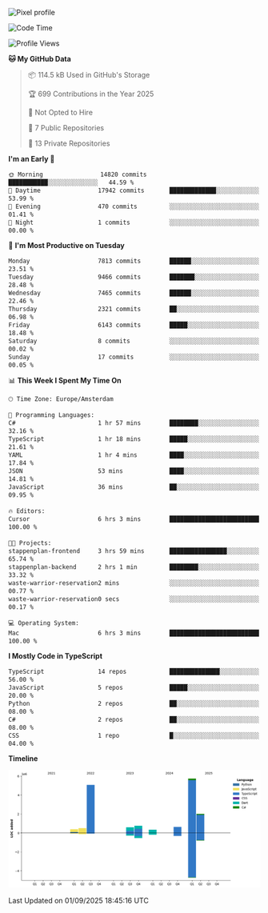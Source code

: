 ![Pixel profile](https://pixel-profile.vercel.app/api/github-stats?username=Atchferox&screen_effect=true&theme=rainbow
)


<!--START_SECTION:waka-->
![Code Time](http://img.shields.io/badge/Code%20Time-732%20hrs%2037%20mins-blue)

![Profile Views](http://img.shields.io/badge/Profile%20Views-0-blue)

**🐱 My GitHub Data** 

> 📦 114.5 kB Used in GitHub's Storage 
 > 
> 🏆 699 Contributions in the Year 2025
 > 
> 🚫 Not Opted to Hire
 > 
> 📜 7 Public Repositories 
 > 
> 🔑 13 Private Repositories 
 > 
**I'm an Early 🐤** 

```text
🌞 Morning                14820 commits       ███████████░░░░░░░░░░░░░░   44.59 % 
🌆 Daytime                17942 commits       █████████████░░░░░░░░░░░░   53.99 % 
🌃 Evening                470 commits         ░░░░░░░░░░░░░░░░░░░░░░░░░   01.41 % 
🌙 Night                  1 commits           ░░░░░░░░░░░░░░░░░░░░░░░░░   00.00 % 
```
📅 **I'm Most Productive on Tuesday** 

```text
Monday                   7813 commits        ██████░░░░░░░░░░░░░░░░░░░   23.51 % 
Tuesday                  9466 commits        ███████░░░░░░░░░░░░░░░░░░   28.48 % 
Wednesday                7465 commits        ██████░░░░░░░░░░░░░░░░░░░   22.46 % 
Thursday                 2321 commits        ██░░░░░░░░░░░░░░░░░░░░░░░   06.98 % 
Friday                   6143 commits        █████░░░░░░░░░░░░░░░░░░░░   18.48 % 
Saturday                 8 commits           ░░░░░░░░░░░░░░░░░░░░░░░░░   00.02 % 
Sunday                   17 commits          ░░░░░░░░░░░░░░░░░░░░░░░░░   00.05 % 
```


📊 **This Week I Spent My Time On** 

```text
🕑︎ Time Zone: Europe/Amsterdam

💬 Programming Languages: 
C#                       1 hr 57 mins        ████████░░░░░░░░░░░░░░░░░   32.16 % 
TypeScript               1 hr 18 mins        █████░░░░░░░░░░░░░░░░░░░░   21.61 % 
YAML                     1 hr 4 mins         ████░░░░░░░░░░░░░░░░░░░░░   17.84 % 
JSON                     53 mins             ████░░░░░░░░░░░░░░░░░░░░░   14.81 % 
JavaScript               36 mins             ██░░░░░░░░░░░░░░░░░░░░░░░   09.95 % 

🔥 Editors: 
Cursor                   6 hrs 3 mins        █████████████████████████   100.00 % 

🐱‍💻 Projects: 
stappenplan-frontend     3 hrs 59 mins       ████████████████░░░░░░░░░   65.74 % 
stappenplan-backend      2 hrs 1 min         ████████░░░░░░░░░░░░░░░░░   33.32 % 
waste-warrior-reservation2 mins              ░░░░░░░░░░░░░░░░░░░░░░░░░   00.77 % 
waste-warrior-reservation0 secs              ░░░░░░░░░░░░░░░░░░░░░░░░░   00.17 % 

💻 Operating System: 
Mac                      6 hrs 3 mins        █████████████████████████   100.00 % 
```

**I Mostly Code in TypeScript** 

```text
TypeScript               14 repos            ██████████████░░░░░░░░░░░   56.00 % 
JavaScript               5 repos             █████░░░░░░░░░░░░░░░░░░░░   20.00 % 
Python                   2 repos             ██░░░░░░░░░░░░░░░░░░░░░░░   08.00 % 
C#                       2 repos             ██░░░░░░░░░░░░░░░░░░░░░░░   08.00 % 
CSS                      1 repo              █░░░░░░░░░░░░░░░░░░░░░░░░   04.00 % 
```



**Timeline**

![Lines of Code chart](https://raw.githubusercontent.com/Atchferox/Atchferox/main/assets/bar_graph.png)


 Last Updated on 01/09/2025 18:45:16 UTC
<!--END_SECTION:waka-->
